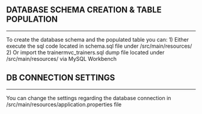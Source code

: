 ## DATABASE SCHEMA CREATION & TABLE POPULATION
<hr/>
To create the database schema and the populated table you can:
1) Either execute the sql code located in schema.sql file under /src/main/resources/
2) Or import the trainermvc_trainers.sql dump file located under /src/main/resources/ via MySQL Workbench
<br/>
  
## DB CONNECTION SETTINGS
<hr/>
You can change the settings regarding the database connection in /src/main/resources/application.properties file
